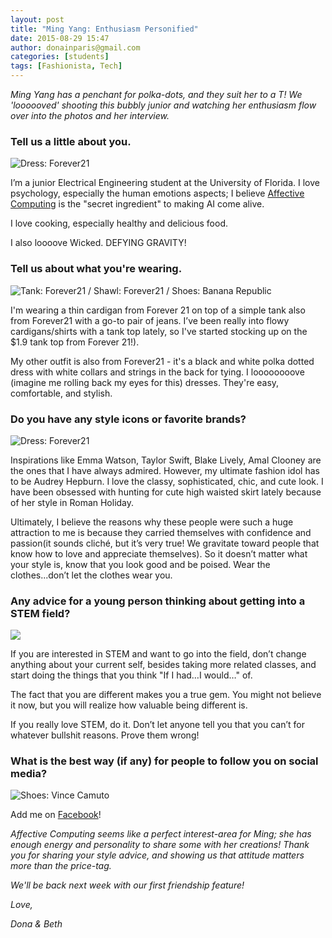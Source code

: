 ```yaml
---
layout: post
title: "Ming Yang: Enthusiasm Personified"
date: 2015-08-29 15:47
author: donainparis@gmail.com
categories: [students]
tags: [Fashionista, Tech]
---
```


*Ming Yang has a penchant for polka-dots, and they suit her to a T! 
We 'loooooved' shooting this bubbly junior and watching her enthusiasm 
flow over into the photos and her interview.*

### Tell us a little about you.

![Dress: Forever21](http://www.fibonaccisequinsblog.com/wp-content/uploads/2015/08/IMG_3026-683x1024.jpg)

I’m a junior Electrical Engineering student at the University of Florida. I love psychology, especially the human emotions aspects; I believe [Affective Computing](https://en.wikipedia.org/wiki/Affective_computing) is the "secret ingredient" to making AI come alive.

I love cooking, especially healthy and delicious food.

I also loooove Wicked. DEFYING GRAVITY!

### Tell us about what you're wearing.

![Tank: Forever21 / Shawl: Forever21 / Shoes: Banana Republic](http://www.fibonaccisequinsblog.com/wp-content/uploads/2015/08/IMG_2723-683x1024.jpg)

I'm wearing a thin cardigan from Forever 21 on top of a simple tank also from Forever21 with a go-to pair of jeans. I’ve been really into flowy cardigans/shirts with a tank top lately, so I've started stocking up on the $1.9 tank top from Forever 21!).

My other outfit is also from Forever21 - it's a black and white polka dotted dress with white collars and strings in the back for tying. I loooooooove (imagine me rolling back my eyes for this) dresses. They're easy, comfortable, and stylish.

### Do you have any style icons or favorite brands?

![Dress: Forever21](http://www.fibonaccisequinsblog.com/wp-content/uploads/2015/08/IMG_2940-1024x683.jpg)

Inspirations like Emma Watson, Taylor Swift, Blake Lively, Amal Clooney are the ones that I have always admired. However, my ultimate fashion idol has to be Audrey Hepburn. I love the classy, sophisticated, chic, and cute look. I have been obsessed with hunting for cute high waisted skirt lately because of her style in Roman Holiday.

Ultimately, I believe the reasons why these people were such a huge attraction to me is because they carried themselves with confidence and passion(it sounds cliché, but it’s very true! We gravitate toward people that know how to love and appreciate themselves). So it doesn’t matter what your style is, know that you look good and be poised. Wear the clothes...don’t let the clothes wear you.

### Any advice for a young person thinking about getting into a STEM field?

[![](http://www.fibonaccisequinsblog.com/wp-content/uploads/2015/08/IMG_3027-683x1024.jpg)](http://www.fibonaccisequinsblog.com/wp-content/uploads/2015/08/IMG_3027-683x1024.jpg)

If you are interested in STEM and want to go into the field, don’t change anything about your current self, besides taking more related classes, and start doing the things that you think "If I had…I would…" of.

The fact that you are different makes you a true gem. You might not believe it now, but you will realize how valuable being different is.

If you really love STEM, do it. Don’t let anyone tell you that you can’t for whatever bullshit reasons. Prove them wrong!

### What is the best way (if any) for people to follow you on social media?

![Shoes: Vince Camuto](http://www.fibonaccisequinsblog.com/wp-content/uploads/2015/08/IMG_2957-683x1024.jpg)

Add me on [Facebook](https://www.facebook.com/ming.yang.10)!

*Affective Computing seems like a perfect interest-area for Ming; she has enough energy and personality to share some with her creations! Thank you for sharing your style advice, and showing us that attitude matters more than the price-tag.*

*We'll be back next week with our first friendship feature!*

*Love,*

*Dona & Beth*

